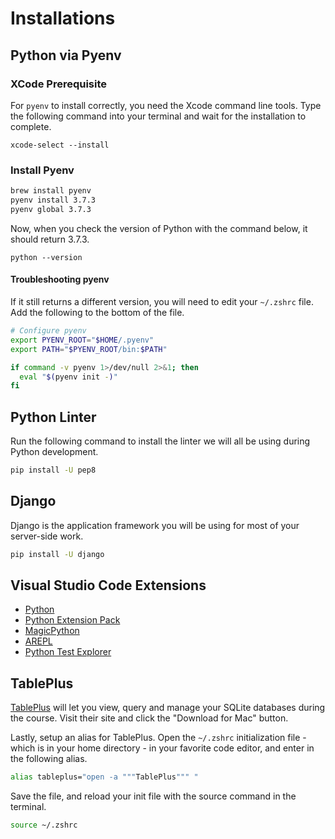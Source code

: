 # Installations

## Python via Pyenv

### XCode Prerequisite

For `pyenv` to install correctly, you need the Xcode command line tools. Type the following command into your terminal and wait for the installation to complete.

```
xcode-select --install
```

### Install Pyenv

```bash
brew install pyenv
pyenv install 3.7.3
pyenv global 3.7.3
```

Now, when you check the version of Python with the command below, it should return 3.7.3.

```
python --version
```

#### Troubleshooting pyenv


If it still returns a different version, you will need to edit your `~/.zshrc` file. Add the following to the bottom of the file.

```sh
# Configure pyenv
export PYENV_ROOT="$HOME/.pyenv"
export PATH="$PYENV_ROOT/bin:$PATH"

if command -v pyenv 1>/dev/null 2>&1; then
  eval "$(pyenv init -)"
fi
```

## Python Linter

Run the following command to install the linter we will all be using during Python development.

```sh
pip install -U pep8
```

## Django

Django is the application framework you will be using for most of your server-side work.

```sh
pip install -U django
```

## Visual Studio Code Extensions

* [Python](https://marketplace.visualstudio.com/items?itemName=ms-python.python)
* [Python Extension Pack](https://marketplace.visualstudio.com/items?itemName=donjayamanne.python-extension-pack)
* [MagicPython](https://marketplace.visualstudio.com/items?itemName=magicstack.MagicPython)
* [AREPL](https://marketplace.visualstudio.com/items?itemName=almenon.arepl)
* [Python Test Explorer](https://marketplace.visualstudio.com/items?itemName=LittleFoxTeam.vscode-python-test-adapter)

## TablePlus

[TablePlus](https://tableplus.io/) will let you view, query and manage your SQLite databases during the course. Visit their site and click the "Download for Mac" button.

Lastly, setup an alias for TablePlus. Open the `~/.zshrc` initialization file - which is in your home directory - in your favorite code editor, and enter in the following alias.

```sh
alias tableplus="open -a """TablePlus""" "
```

Save the file, and reload your init file with the source command in the terminal.

```sh
source ~/.zshrc
```
